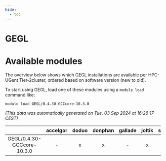 ```yaml
---
hide:
  - toc
---
```


GEGL
====

# Available modules


The overview below shows which GEGL installations are available per HPC-UGent Tier-2cluster, ordered based on software version (new to old).

To start using GEGL, load one of these modules using a `module load` command like:

```shell
module load GEGL/0.4.30-GCCcore-10.3.0
```

*(This data was automatically generated on Tue, 03 Sep 2024 at 16:26:17 CEST)*  

| |accelgor|doduo|donphan|gallade|joltik|shinx|skitty|
| :---: | :---: | :---: | :---: | :---: | :---: | :---: | :---: |
|GEGL/0.4.30-GCCcore-10.3.0|-|x|x|-|x|-|x|
